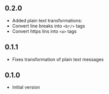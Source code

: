 ## 0.2.0

- Added plain text transformations:
 - Convert line breaks into `<br/>` tags
 - Convert https lins into `<a>` tags

## 0.1.1

- Fixes transformation of plain text messages

## 0.1.0

- Initial version
